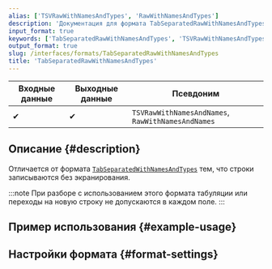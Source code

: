 ```yaml
---
alias: ['TSVRawWithNamesAndTypes', 'RawWithNamesAndTypes']
description: 'Документация для формата TabSeparatedRawWithNamesAndTypes'
input_format: true
keywords: ['TabSeparatedRawWithNamesAndTypes', 'TSVRawWithNamesAndTypes', 'RawWithNamesAndTypes']
output_format: true
slug: /interfaces/formats/TabSeparatedRawWithNamesAndTypes
title: 'TabSeparatedRawWithNamesAndTypes'
---
```


| Входные данные | Выходные данные | Псевдоним                                       |
|----------------|----------------|-------------------------------------------------|
| ✔              | ✔              | `TSVRawWithNamesAndNames`, `RawWithNamesAndNames` |

## Описание {#description}

Отличается от формата [`TabSeparatedWithNamesAndTypes`](./TabSeparatedWithNamesAndTypes.md) тем, что строки записываются без экранирования.

:::note
При разборе с использованием этого формата табуляции или переходы на новую строку не допускаются в каждом поле.
:::

## Пример использования {#example-usage}

## Настройки формата {#format-settings}
